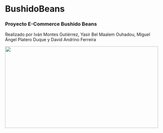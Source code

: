 # BushidoBeans
<h3>Proyecto E-Commerce Bushido Beans</h3>
<p>Realizado por Iván Montes Gutiérrez, Yasir Bel Maalem Ouhadou, Miguel Ángel Platero Duque y David Andrino Ferreira</p>
<div align="center">
  <img width= "100%" height="270" src="https://cdn.discordapp.com/attachments/1288177994552315917/1299030044014018641/image.png?ex=671bb781&is=671a6601&hm=2b44da2dafad89122029a6109d45cd06be8010aa7ead68752c78ffe70c2d8d0e&"/>
</div>
